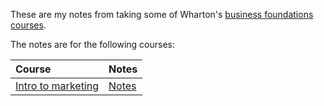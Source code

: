 These are my notes from taking some of Wharton's [business foundations courses](https://www.coursera.org/specializations/wharton-business-foundations).

The notes are for the following courses:

Course | Notes
:--- | :---
[Intro to marketing](https://www.coursera.org/learn/wharton-marketing/) | [Notes](/intro_marketing)
